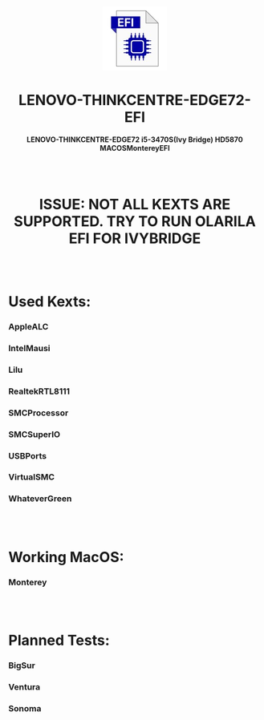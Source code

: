 <p align="center">
  <img src="EFI.jpg">
</p>
<h1 align="center">LENOVO-THINKCENTRE-EDGE72-EFI</h1>
<p align="center">
  <b >LENOVO-THINKCENTRE-EDGE72   i5-3470S(Ivy Bridge)   HD5870    MACOSMontereyEFI</b>
</p>

<br></br>

<h1 align="center">ISSUE: NOT ALL KEXTS ARE SUPPORTED. TRY TO RUN OLARILA EFI FOR IVYBRIDGE</h1>

<br></br>
# Used Kexts:
### AppleALC
### IntelMausi
### Lilu
### RealtekRTL8111
### SMCProcessor
### SMCSuperIO
### USBPorts
### VirtualSMC
### WhateverGreen

<br></br>

# Working MacOS:
### Monterey

<br></br>

# Planned Tests:
### BigSur
### Ventura
### Sonoma
